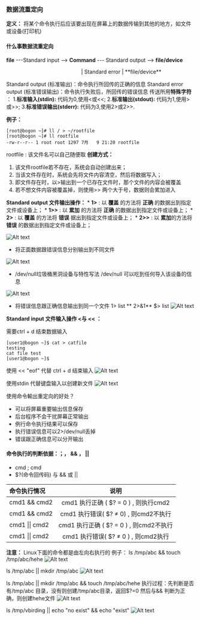 ### 数据流重定向
**定义：** 将某个命令执行后应该要出现在屏幕上的数据传输到其他的地方，如文件或设备(打印机)
#### 什么事数据流重定向
 **file**   ---Standard input -->   **Command**  --- Standard output --> **file/device**
 <p style="margin-left: 200px">|
Standard error
|
**file/device**										     
</p>

Standard output (标准输出)：命令执行所回传的正确的信息
Standard error output (标准错误输出)：命令执行失败后，所回传的错误信息 
传送所用**特殊字符** ：
1.**标准输入(stdin):** 代码为0,使用<或<<;
2.**标准输出(stdout):** 代码为1,使用>或>>;
3.**标准错误输出(stderr):** 代码为3,使用2>或2>>.

**例子：**
```
[root@bogon ~]# ll / > ~/rootfile
[root@bogon ~]# ll rootfile 
-rw-r--r-- 1 root root 1297 7月   9 21:20 rootfile
```
rootfile : 该文件名可以自己随便取
**创建方式：**
1.	该文件rootfile若不存在，系统会自动创建出来；
2.	当该文件存在时，系统会先将文件内容清空，然后将数据写入；
3.	即文件存在时，以>输出到一个已存在文件时，那个文件的内容会被覆盖
4.	若不想文件内容被覆盖掉，则使用>> 两个大于号，数据则会累加进入


**Standard output 文件输出操作：**
	*	**1>** :  以 **覆盖** 的方法将 **正确** 的数据出到指定文件或设备上；
	*	**1>>** : 以 **累加** 的方法将 **正确** 的数据出到指定文件或设备上；
	*	**2>** :  以 **覆盖** 的方法将 **错误** 据出到指定文件或设备上；
	*	**2>>** :  以 **累加**的方法将 **错误** 的数据出到指定文件或设备上；

![Alt text](C:/Users/Administrator/Pictures/redirect/1531144622928.png)

* 将正面数据跟错误信息分别输出到不同文件
	
![Alt text](./1531144733318.png)

* /dev/null垃圾桶黑洞设备与特性写法
 /dev/null 可以吃到任何导入该设备的信息
 
![Alt text](./1531144913220.png)

* 将错误信息跟正确信息输出到同一个文件
1> list   ** 2>&1**
$> list
![Alt text](./1531146509099.png)

**Standard input 文件输入操作 <与 << ：**

需要ctrl + d 结束数据输入
```
[user1@bogon ~]$ cat > catfile
testing
cat file test 
[user1@bogon ~]$ 
```
使用 << "eof" 代替 ctrl + d 结束输入
![Alt text](./1531147579094.png)

使用stdin 代替键盘输入以创建新文件
![Alt text](./1531147357899.png)


使用命令輸出重定向的好处？
*	可以将屏幕重要输出信息保存
*	后台程序不会干扰屏幕正常输出
*	例行命令执行结果可以保存
*	执行错误信息可以2>/dev/null丢掉
*	错误跟正确信息可以分开输出

#### 命令执行的判断依据：；， && ， ||
*	cmd ; cmd
*	$?(命令回传码) 与 && 或 ||

|     命令执行情况    | 说明 |
| :-----------------| :----------------------: |
|  cmd1 && cmd2	  	| cmd1 执行正确 ( $? = 0 ) , 则执行cmd2 |
|  cmd1 && cmd2     | cmd1 执行错误( $? ≠ 0)  , 则cmd2不执行 |
|  cmd1 \|\|  cmd2  | cmd1 执行正确 ( $? = 0 ) , 则cmd2不执行 |
|  cmd1 \|\|  cmd2  | cmd1 执行错误( $?  ≠  0 ) , 则cmd2执行 |

**注意：** Linux下面的命令都是由左向右执行的
例子：
ls /tmp/abc && touch /tmp/abc/hehe
![Alt text](./1531227991010.png)

ls /tmp/abc || mkdir  /tmp/abc
![Alt text](./1531228101341.png)

ls /tmp/abc || mkdir /tmp/abc && touch /tmp/abc/hehe
执行过程：先判断是否有/tmp/abc 目录，没有则创建/tmp/abc目录，返回$?=0 然后与&& 判断为正确，则创建hehe文件 
![Alt text](./1531228167584.png)

ls /tmp/vbirding || echo "no exist" && echo "exist"
![Alt text](./1531228569218.png)
